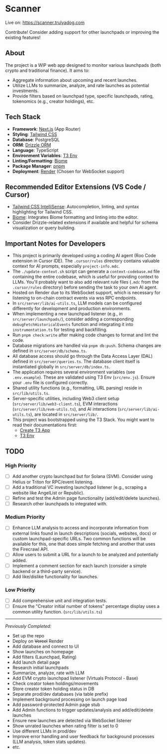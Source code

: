# Scanner

Live on: https://scanner.trulyadog.com

Contribute! Consider adding support for other launchpads or improving the existing features!

## About

The project is a WIP web app designed to monitor various launchpads (both crypto and traditional finance). It aims to:
- Aggregate information about upcoming and recent launches.
- Utilize LLMs to summarize, analyze, and rate launches as potential investments.
- Provide filters based on launchpad type, specific launchpads, rating, tokenomics (e.g., creator holdings), etc.

## Tech Stack

- **Framework**: [Next.js](https://nextjs.org) (App Router)
- **Styling**: [Tailwind CSS](https://tailwindcss.com)
- **Database**: PostgreSQL
- **ORM**: [Drizzle ORM](https://orm.drizzle.team)
- **Language**: TypeScript
- **Environment Variables**: [T3 Env](https://env.t3.gg/)
- **Linting/Formatting**: [Biome](https://biomejs.dev/)
- **Package Manager**: [pnpm](https://pnpm.io/)
- **Deployment**: [Render](https://render.com/) (Chosen for WebSocket support)

## Recommended Editor Extensions (VS Code / Cursor)

- [Tailwind CSS IntelliSense](https://marketplace.visualstudio.com/items?itemName=bradlc.vscode-tailwindcss): Autocompletion, linting, and syntax highlighting for Tailwind CSS.
- [Biome](https://marketplace.visualstudio.com/items?itemName=biomejs.biome): Integrates Biome formatting and linting into the editor.
- Consider Drizzle-related extensions if available and helpful for schema visualization or query building.

## Important Notes for Developers

- This project is primarily developed using a coding AI agent (Roo Code extension in Cursor IDE). The `.cursor/rules` directory contains valuable context for AI prompts, especially `project-info.mdc`.
- The `./update-context.sh` script can generate a `context-codebase.md` file containing the entire codebase, which is useful for providing context to LLMs. You'll probably want to also add relevant rule files (`.mdc` from the `.cursor/rules` directory) before sending the task to your own AI agent.
- Hosted on Render due to its WebSocket support, which is necessary for listening to on-chain contract events via wss RPC endpoints.
- In `src/server/lib/ai-utils.ts`, LLM models can be configured differently for development and production environments.
- When implementing a new launchpad listener (e.g., in `src/server/launchpads/`), consider adding a corresponding `debugFetchHistoricalEvents` function and integrating it into `instrumentation.ts` for testing and backfilling.
- Run `pnpm check:write` after making code changes to format and lint the code.
- Database migrations are handled via `pnpm db:push`. Schema changes are defined in `src/server/db/schema.ts`.
- All database access should go through the Data Access Layer (DAL) defined in `src/server/queries.ts`. The database client itself is instantiated globally in `src/server/db/index.ts`.
- The application requires several environment variables (see `.env.example`). These are validated using T3 Env (`src/env.js`). Ensure your `.env` file is configured correctly.
- Shared utility functions (e.g., formatting, URL parsing) reside in `src/lib/utils.ts`.
- Server-specific utilities, including Web3 client setup (`src/server/lib/web3-client.ts`), EVM interactions (`src/server/lib/evm-utils.ts`), and AI interactions (`src/server/lib/ai-utils.ts`), are located in `src/server/lib/`.
- This project was bootstrapped using the T3 Stack. You might want to read their documentations first:
  - [Create T3 App](https://create.t3.gg/en/introduction)
  - [T3 Env](https://env.t3.gg/docs/introduction)

## TODO

### High Priority
- [ ] Add another crypto launchpad but for Solana (SVM). Consider using Helius or Triton for RPC/event listening.
- [ ] Add a traditional VC investing launchpad listener (e.g., scraping a website like AngelList or Republic).
- [ ] Refine and test the Admin page functionality (add/edit/delete launches).
- [ ] Research other launchpads to integrated with.

### Medium Priority
- [ ] Enhance LLM analysis to access and incorporate information from external links found in launch descriptions (socials, websites, docs) or custom launchpad-specific URLs. Two common functions will be available for this, one that does simple fetching and another that uses the Firecrawl API.
- [ ] Allow users to submit a URL for a launch to be analyzed and potentially added.
- [ ] Implement a comment section for each launch (consider a simple backend or a third-party service).
- [ ] Add like/dislike functionality for launches.

### Low Priority
- [ ] Add comprehensive unit and integration tests.
- [ ] Ensure the "Creator initial number of tokens" percentage display uses a common utility function. (`src/lib/utils.ts`)

---
*Previously Completed:*
- Set up the repo
- Deploy on <strike>Vercel</strike> Render
- Add database and connect to UI
- Show launches on homepage
- Add filters (Launchpad, Rating)
- Add launch detail page
- Research initial launchpads
- Summarize, analyze, rate with LLM
- Add EVM crypto launchpad listener (Virtuals Protocol - Base)
- Check creator token holdings/movements
- Store creator token holding status in DB
- Separate prod/dev databases (via table prefix)
- Implement background processing on launch page load
- Add password-protected Admin page stub
- Add Admin functions to trigger updates/analysis and add/edit/delete launches
- Ensure new launches are detected via WebSocket listener
- Show unrated launches when rating filter is set to 0
- Use different LLMs in prod/dev
- Improve error handling and user feedback for background processes (LLM analysis, token stats updates).
- etc.
